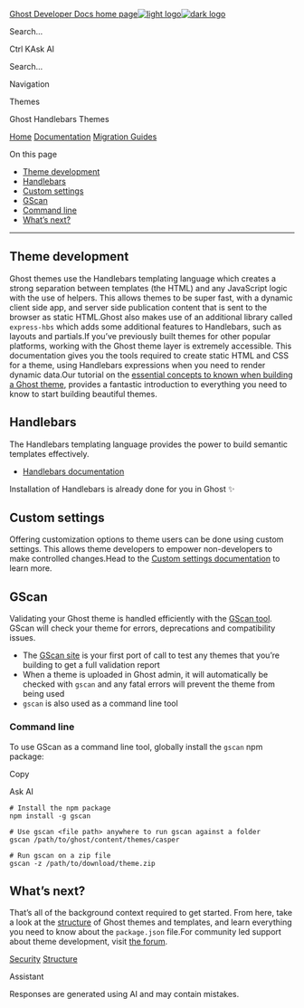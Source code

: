 [Ghost Developer Docs home page![light logo](https://mintlify.s3.us-west-1.amazonaws.com/ghost/logo/light.png)![dark logo](https://mintlify.s3.us-west-1.amazonaws.com/ghost/logo/dark.png)](https://ghost.org/)

Search...

Ctrl KAsk AI

Search...

Navigation

Themes

Ghost Handlebars Themes

[Home](https://docs.ghost.org/) [Documentation](https://docs.ghost.org/introduction) [Migration Guides](https://docs.ghost.org/migration)

On this page

- [Theme development](https://docs.ghost.org/themes?_ga=2.71414419.1275910685.1756052099-2006567931.1755953792#theme-development)
- [Handlebars](https://docs.ghost.org/themes?_ga=2.71414419.1275910685.1756052099-2006567931.1755953792#handlebars)
- [Custom settings](https://docs.ghost.org/themes?_ga=2.71414419.1275910685.1756052099-2006567931.1755953792#custom-settings)
- [GScan](https://docs.ghost.org/themes?_ga=2.71414419.1275910685.1756052099-2006567931.1755953792#gscan)
- [Command line](https://docs.ghost.org/themes?_ga=2.71414419.1275910685.1756052099-2006567931.1755953792#command-line)
- [What’s next?](https://docs.ghost.org/themes?_ga=2.71414419.1275910685.1756052099-2006567931.1755953792#what%E2%80%99s-next%3F)

* * *

## [​](https://docs.ghost.org/themes?_ga=2.71414419.1275910685.1756052099-2006567931.1755953792\#theme-development)  Theme development

Ghost themes use the Handlebars templating language which creates a strong separation between templates (the HTML) and any JavaScript logic with the use of helpers. This allows themes to be super fast, with a dynamic client side app, and server side publication content that is sent to the browser as static HTML.Ghost also makes use of an additional library called `express-hbs` which adds some additional features to Handlebars, such as layouts and partials.If you’ve previously built themes for other popular platforms, working with the Ghost theme layer is extremely accessible. This documentation gives you the tools required to create static HTML and CSS for a theme, using Handlebars expressions when you need to render dynamic data.Our tutorial on the [essential concepts to known when building a Ghost theme](https://ghost.org/tutorials/essential-concepts/), provides a fantastic introduction to everything you need to know to start building beautiful themes.

## [​](https://docs.ghost.org/themes?_ga=2.71414419.1275910685.1756052099-2006567931.1755953792\#handlebars)  Handlebars

The Handlebars templating language provides the power to build semantic templates effectively.

- [Handlebars documentation](https://handlebarsjs.com/guide/expressions.html)

Installation of Handlebars is already done for you in Ghost ✨

## [​](https://docs.ghost.org/themes?_ga=2.71414419.1275910685.1756052099-2006567931.1755953792\#custom-settings)  Custom settings

Offering customization options to theme users can be done using custom settings. This allows theme developers to empower non-developers to make controlled changes.Head to the [Custom settings documentation](https://docs.ghost.org/themes/custom-settings) to learn more.

## [​](https://docs.ghost.org/themes?_ga=2.71414419.1275910685.1756052099-2006567931.1755953792\#gscan)  GScan

Validating your Ghost theme is handled efficiently with the [GScan tool](https://gscan.ghost.org/). GScan will check your theme for errors, deprecations and compatibility issues.

- The [GScan site](https://gscan.ghost.org/) is your first port of call to test any themes that you’re building to get a full validation report
- When a theme is uploaded in Ghost admin, it will automatically be checked with `gscan` and any fatal errors will prevent the theme from being used
- `gscan` is also used as a command line tool

### [​](https://docs.ghost.org/themes?_ga=2.71414419.1275910685.1756052099-2006567931.1755953792\#command-line)  Command line

To use GScan as a command line tool, globally install the `gscan` npm package:

Copy

Ask AI

```
# Install the npm package
npm install -g gscan

# Use gscan <file path> anywhere to run gscan against a folder
gscan /path/to/ghost/content/themes/casper

# Run gscan on a zip file
gscan -z /path/to/download/theme.zip

```

## [​](https://docs.ghost.org/themes?_ga=2.71414419.1275910685.1756052099-2006567931.1755953792\#what%E2%80%99s-next%3F)  What’s next?

That’s all of the background context required to get started. From here, take a look at the [structure](https://docs.ghost.org/themes/structure) of Ghost themes and templates, and learn everything you need to know about the `package.json` file.For community led support about theme development, visit [the forum](https://forum.ghost.org/c/themes/).

[Security](https://docs.ghost.org/security) [Structure](https://docs.ghost.org/themes/structure)

Assistant

Responses are generated using AI and may contain mistakes.
